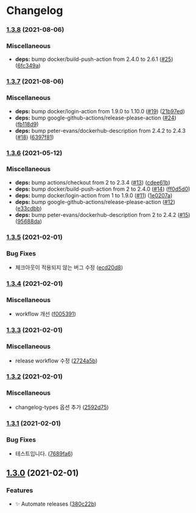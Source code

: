 # Changelog

### [1.3.8](https://www.github.com/divlook/docker-node/compare/v1.3.7...v1.3.8) (2021-08-06)


### Miscellaneous

* **deps:** bump docker/build-push-action from 2.4.0 to 2.6.1 ([#25](https://www.github.com/divlook/docker-node/issues/25)) ([6fc349a](https://www.github.com/divlook/docker-node/commit/6fc349a853c354b5f715dfce705e96a6c972c666))

### [1.3.7](https://www.github.com/divlook/docker-node/compare/v1.3.6...v1.3.7) (2021-08-06)


### Miscellaneous

* **deps:** bump docker/login-action from 1.9.0 to 1.10.0 ([#19](https://www.github.com/divlook/docker-node/issues/19)) ([21b97ed](https://www.github.com/divlook/docker-node/commit/21b97edc511da1907110856f9e63317b78e9eee6))
* **deps:** bump google-github-actions/release-please-action ([#24](https://www.github.com/divlook/docker-node/issues/24)) ([fb118d9](https://www.github.com/divlook/docker-node/commit/fb118d9e1244d5f1b2a37cc1b81f55d39b2e7904))
* **deps:** bump peter-evans/dockerhub-description from 2.4.2 to 2.4.3 ([#18](https://www.github.com/divlook/docker-node/issues/18)) ([6397f81](https://www.github.com/divlook/docker-node/commit/6397f81a8229690ea0686491636b776d82b633a1))

### [1.3.6](https://www.github.com/divlook/docker-node/compare/v1.3.5...v1.3.6) (2021-05-12)


### Miscellaneous

* **deps:** bump actions/checkout from 2 to 2.3.4 ([#13](https://www.github.com/divlook/docker-node/issues/13)) ([cdee61b](https://www.github.com/divlook/docker-node/commit/cdee61b4a136fc37da969972c809975cee4ca1a9))
* **deps:** bump docker/build-push-action from 2 to 2.4.0 ([#14](https://www.github.com/divlook/docker-node/issues/14)) ([ff0d5d0](https://www.github.com/divlook/docker-node/commit/ff0d5d0c1cfcf3a51228bca443931d1f50ab3d9d))
* **deps:** bump docker/login-action from 1 to 1.9.0 ([#11](https://www.github.com/divlook/docker-node/issues/11)) ([1e0207a](https://www.github.com/divlook/docker-node/commit/1e0207aa228a31204357d31a84eee225dd74d0d8))
* **deps:** bump google-github-actions/release-please-action ([#12](https://www.github.com/divlook/docker-node/issues/12)) ([e33cdbb](https://www.github.com/divlook/docker-node/commit/e33cdbbcc74e9cf772d6ddfe7b65f21c8b02a24e))
* **deps:** bump peter-evans/dockerhub-description from 2 to 2.4.2 ([#15](https://www.github.com/divlook/docker-node/issues/15)) ([95688da](https://www.github.com/divlook/docker-node/commit/95688da4514c0ebba037eb39aa20a176b71c4754))

### [1.3.5](https://www.github.com/divlook/docker-node/compare/v1.3.4...v1.3.5) (2021-02-01)


### Bug Fixes

* 체크아웃이 적용되지 않는 버그 수정 ([ecd20d8](https://www.github.com/divlook/docker-node/commit/ecd20d8b164086aed2b95aa12078ec5dcb842b11))

### [1.3.4](https://www.github.com/divlook/docker-node/compare/v1.3.3...v1.3.4) (2021-02-01)


### Miscellaneous

* workflow 개선 ([f005391](https://www.github.com/divlook/docker-node/commit/f005391a58e28d962c509867ebad5d7c464e1f66))

### [1.3.3](https://www.github.com/divlook/docker-node/compare/v1.3.2...v1.3.3) (2021-02-01)


### Miscellaneous

* release workflow 수정 ([2724a5b](https://www.github.com/divlook/docker-node/commit/2724a5b1f360e6128b320b2cc49d12ce71d89658))

### [1.3.2](https://www.github.com/divlook/docker-node/compare/v1.3.1...v1.3.2) (2021-02-01)


### Miscellaneous

* changelog-types 옵션 추가 ([2592d75](https://www.github.com/divlook/docker-node/commit/2592d7546c28e2fe702a19cc2009c882edf82306))

### [1.3.1](https://www.github.com/divlook/docker-node/compare/v1.3.0...v1.3.1) (2021-02-01)


### Bug Fixes

* 테스트입니다. ([7689fa6](https://www.github.com/divlook/docker-node/commit/7689fa6a65f8344079922c78467ae4652815faba))

## [1.3.0](https://www.github.com/divlook/docker-node/compare/v1.2.0...v1.3.0) (2021-02-01)


### Features

* ✨ Automate releases ([380c22b](https://www.github.com/divlook/docker-node/commit/380c22b7a3d059d3853ea23245b41dcb480fd43e))
